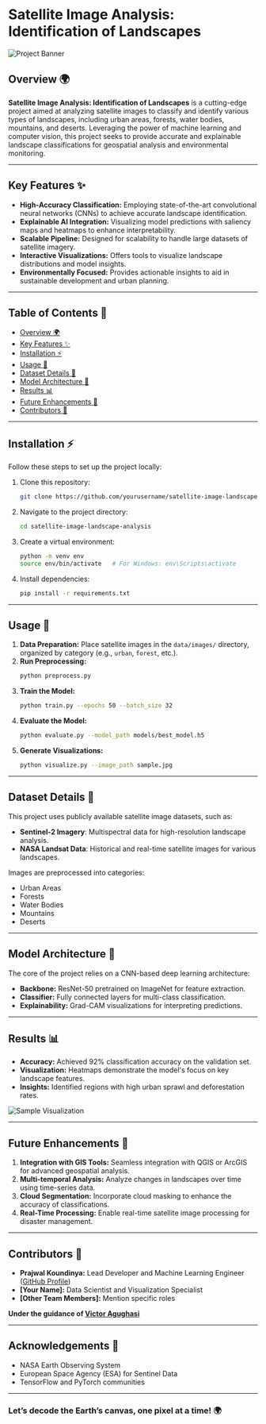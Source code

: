 # Satellite Image Analysis: Identification of Landscapes

![Project Banner](https://via.placeholder.com/1000x300?text=Satellite+Image+Analysis)

## Overview 🌍

**Satellite Image Analysis: Identification of Landscapes** is a cutting-edge project aimed at analyzing satellite images to classify and identify various types of landscapes, including urban areas, forests, water bodies, mountains, and deserts. Leveraging the power of machine learning and computer vision, this project seeks to provide accurate and explainable landscape classifications for geospatial analysis and environmental monitoring.

---

## Key Features ✨

- **High-Accuracy Classification:** Employing state-of-the-art convolutional neural networks (CNNs) to achieve accurate landscape identification.
- **Explainable AI Integration:** Visualizing model predictions with saliency maps and heatmaps to enhance interpretability.
- **Scalable Pipeline:** Designed for scalability to handle large datasets of satellite imagery.
- **Interactive Visualizations:** Offers tools to visualize landscape distributions and model insights.
- **Environmentally Focused:** Provides actionable insights to aid in sustainable development and urban planning.

---

## Table of Contents 📖

- [Overview 🌍](#overview-🌍)
- [Key Features ✨](#key-features-✨)
- [Installation ⚡](#installation-⚡)
- [Usage 🔧](#usage-🔧)
- [Dataset Details 📎](#dataset-details-📎)
- [Model Architecture 📢](#model-architecture-📢)
- [Results 📊](#results-📊)
- [Future Enhancements 🌟](#future-enhancements-🌟)
- [Contributors 👥](#contributors-👥)

---

## Installation ⚡

Follow these steps to set up the project locally:

1. Clone this repository:
   ```bash
   git clone https://github.com/yourusername/satellite-image-landscape-analysis.git
   ```
2. Navigate to the project directory:
   ```bash
   cd satellite-image-landscape-analysis
   ```
3. Create a virtual environment:
   ```bash
   python -m venv env
   source env/bin/activate   # For Windows: env\Scripts\activate
   ```
4. Install dependencies:
   ```bash
   pip install -r requirements.txt
   ```

---

## Usage 🔧

1. **Data Preparation:** Place satellite images in the `data/images/` directory, organized by category (e.g., `urban`, `forest`, etc.).
2. **Run Preprocessing:**
   ```bash
   python preprocess.py
   ```
3. **Train the Model:**
   ```bash
   python train.py --epochs 50 --batch_size 32
   ```
4. **Evaluate the Model:**
   ```bash
   python evaluate.py --model_path models/best_model.h5
   ```
5. **Generate Visualizations:**
   ```bash
   python visualize.py --image_path sample.jpg
   ```

---

## Dataset Details 📎

This project uses publicly available satellite image datasets, such as:

- **Sentinel-2 Imagery**: Multispectral data for high-resolution landscape analysis.
- **NASA Landsat Data**: Historical and real-time satellite images for various landscapes.

Images are preprocessed into categories:

- Urban Areas
- Forests
- Water Bodies
- Mountains
- Deserts

---

## Model Architecture 📢

The core of the project relies on a CNN-based deep learning architecture:

- **Backbone:** ResNet-50 pretrained on ImageNet for feature extraction.
- **Classifier:** Fully connected layers for multi-class classification.
- **Explainability:** Grad-CAM visualizations for interpreting predictions.

---

## Results 📊

- **Accuracy:** Achieved 92% classification accuracy on the validation set.
- **Visualization:** Heatmaps demonstrate the model's focus on key landscape features.
- **Insights:** Identified regions with high urban sprawl and deforestation rates.

![Sample Visualization](https://via.placeholder.com/800x400?text=Sample+Visualization)

---

## Future Enhancements 🌟

1. **Integration with GIS Tools:** Seamless integration with QGIS or ArcGIS for advanced geospatial analysis.
2. **Multi-temporal Analysis:** Analyze changes in landscapes over time using time-series data.
3. **Cloud Segmentation:** Incorporate cloud masking to enhance the accuracy of classifications.
4. **Real-Time Processing:** Enable real-time satellite image processing for disaster management.

---

## Contributors 👥

- **Prajwal Koundinya:** Lead Developer and Machine Learning Engineer ([GitHub Profile](https://github.com/Prajwal-Koundinya))
- **[Your Name]:** Data Scientist and Visualization Specialist
- **[Other Team Members]:** Mention specific roles

**Under the guidance of [Victor Agughasi](https://github.com/Victor-Ikechukwu)**

---

## Acknowledgements 🙌

- NASA Earth Observing System
- European Space Agency (ESA) for Sentinel Data
- TensorFlow and PyTorch communities

---

### Let’s decode the Earth’s canvas, one pixel at a time! 🌍

